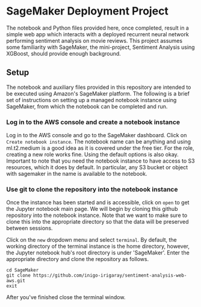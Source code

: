 # SageMaker Deployment Project

The notebook and Python files provided here, once completed, result in a simple web app which interacts with a deployed recurrent neural network performing sentiment analysis on movie reviews. This project assumes some familiarity with SageMaker, the mini-project, Sentiment Analysis using XGBoost, should provide enough background.

## Setup

The notebook and auxiliary files provided in this repository are intended to be executed using Amazon's SageMaker platform. The following is a brief set of instructions on setting up a managed notebook instance using SageMaker, from which the notebook can be completed and run.

### Log in to the AWS console and create a notebook instance

Log in to the AWS console and go to the SageMaker dashboard. Click on `Create notebook instance`. The notebook name can be anything and using ml.t2.medium is a good idea as it is covered under the free tier. For the role, creating a new role works fine. Using the default options is also okay. Important to note that you need the notebook instance to have access to S3 resources, which it does by default. In particular, any S3 bucket or object with sagemaker in the name is available to the notebook.

### Use git to clone the repository into the notebook instance

Once the instance has been started and is accessible, click on `open` to get the Jupyter notebook main page. We will begin by cloning this github repository into the notebook instance. Note that we want to make sure to clone this into the appropriate directory so that the data will be preserved between sessions.

Click on the `new` dropdown menu and select `terminal`. By default, the working directory of the terminal instance is the home directory, however, the Jupyter notebook hub's root directory is under 'SageMaker'. Enter the appropriate directory and clone the repository as follows.

    cd SageMaker
    git clone https://github.com/inigo-irigaray/sentiment-analysis-web-aws.git
    exit
    
After you've finished close the terminal window.
